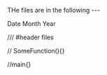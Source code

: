 THe files are in the following ---

Date Month Year

/// #header files

// SomeFunction(){}

//main{}